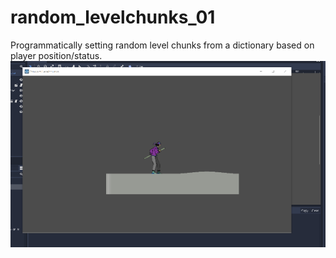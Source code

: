 # random_levelchunks_01
Programmatically setting random level chunks from a dictionary based on player position/status.
<imag src="github_randomchunks_image1.gif" width="900" alt="">
![img2](https://raw.githubusercontent.com/rustyraygun/random_levelchunks_01/master/github_randomchunks_image1.gif)
